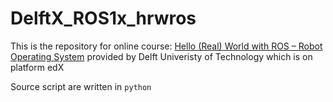 # DelftX_ROS1x_hrwros

This is the repository for online course: [Hello (Real) World with ROS – Robot Operating System](https://www.edx.org/course/hello-real-world-with-ros-robot-operating-system) provided by Delft Univeristy of Technology which is on platform edX

Source script are written in `python`
